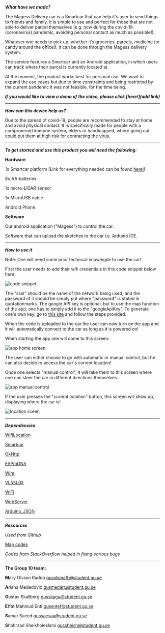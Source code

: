 **_What have we made?_**

The Magess Delivery car is a Smartcar that can help it's user to send things to friends and family. It is simple to use and perfect for those that are not able to deliver parcel themselves (e.g. now during the covid-19 (coronavirus) pandemic, avoiding personal contact as much as possible!).

Whatever one needs to pick up, whether it’s groceries, parcels, medicine (or candy around the office!), it can be done through the Magess delivery system.

The service features a Smartcar and an Android application, in which users can track where their parcel is currently located at.

At the moment, the product works best for personal use. We want to expand the use cases but due to time constraints and being restricted by the current pandemic it was not feasible, for the time being.

**_If you would like to view a demo of the video, please click [here!](add link)_**

***

**_How can this device help us?_**

Due to the spread of covid-19, people are recommended to stay at home and avoid physical contact. It is specifically made for people with a compromised immune system, elders or handicapped, where going out could put them at high risk for contracting the virus.

***
**_To get started and use this product you will need the following:_**


**Hardware**

1x Smartcar platform (Link for everything needed can be found [here!](https://github.com/platisd/smartcar_shield))

8x AA batteries

1x micro-LIDAR sensor

1x MicroUSB cable

Android Phone

**Software**

Our android application ("Magess") to control the car.

Software that can upload the sketches to the car i.e. Arduino IDE.

***
**_How to use it_**

Note: One will need some prior technical knowlegde to use the car!

First the user needs to add their wifi credentials in this code snippet below here:

![code snippet](https://cdn.discordapp.com/attachments/712637138469912576/715943938850291853/Skarmavbild_2020-05-29_kl._17.04.51.png)

The "ssid" should be the name of the network being used, and the password of it should be simply put where "password" is stated in quotationmarks.
The google API key is optional, but to use the map function of the app, one has to simply add it to the "googleApiKey".
To generate one's own key, go to [this site](https://developers.google.com/maps/documentation/android-sdk/get-api-key) and follow the steps provided.

When the code is uploaded to the car the user can now turn on the app and it will automatically connect to the car as long as it is powered on!

When starting the app one will come to this screen:


![app home screen](https://media.discordapp.net/attachments/701790165643034734/715542183482097684/startscreen.jpg?width=471&height=668)

The user can either choose to go with automatic or manual control, but he can also decide to access the car's current location!

Once one selects "manual control", it will take them to this screen where one can steer the car in different directions themselves.


![app manual control](https://media.discordapp.net/attachments/701790165643034734/715542163596771398/manualcontrol.jpg?width=321&height=668)

If the user presses the "current location" button, this screen will show up, displaying where the car is!


![location sceen](https://media.discordapp.net/attachments/691759757404536834/715928952165761044/Skarmavbild_2020-05-29_kl._16.05.56.png?width=463&height=668)

***

**_Dependencies_**

[WifiLocation](https://github.com/gmag11/WifiLocation)

[Smartcar](https://github.com/platisd/smartcar_shield)

[OkHttp](https://square.github.io/okhttp/)

[ESPmDNS](https://github.com/espressif/arduino-esp32)

[Wire](https://www.arduino.cc/en/reference/wire)

[VL53L0X](https://github.com/pololu/vl53l0x-arduino)

[WiFi](https://www.arduino.cc/en/Reference/WiFi)

[WebServer](https://www.arduino.cc/en/Tutorial/WebServer)

[Arduino_JSON](https://github.com/arduino-libraries/Arduino_JSON)


***

**_Resources_**

*Used from Github*

[Map codes](https://gist.github.com/saxman/5347195)

*Codes from StackOverflow helped in fixing various bugs*

***


**The Group 10 team:**

**M**ary Olsson Radda                     gusolsmafb@student.gu.se

**A**riana Mededovic                      gusmedar@student.gu.se

**G**ustav Skallberg                      gusskagu@student.gu.se

**E**ffat Mahmud Enti                     gusentef@student.gu.se

**S**amar Saeed                           gussaesaa@student.gu.se

**S**hahrzad Sheikholeslami               gussheish@student.gu.se 





